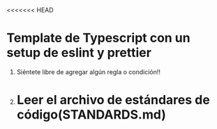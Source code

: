 <<<<<<< HEAD

# Template de Typescript con un setup de eslint y prettier

1. Siéntete libre de agregar algún regla o condición!!
2. # Leer el archivo de estándares de código(STANDARDS.md)
